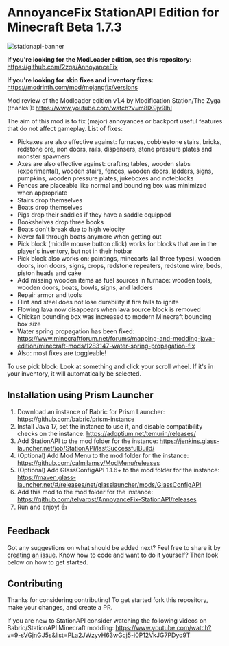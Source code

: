 # AnnoyanceFix StationAPI Edition for Minecraft Beta 1.7.3

![stationapi-banner](https://github.com/telvarost/AnnoyanceFix-StationAPI/assets/25235249/f6331228-f1df-4e48-b33d-e94b46dcc703)

**If you're looking for the ModLoader edition, see this repository:** https://github.com/2zqa/AnnoyanceFix

**If you're looking for skin fixes and inventory fixes:** https://modrinth.com/mod/mojangfix/versions

Mod review of the Modloader edition v1.4 by Modification Station/The Zyga (thanks!): https://www.youtube.com/watch?v=m8lX9jv9lhI

The aim of this mod is to fix (major) annoyances or backport useful features that do not affect gameplay. List of fixes:

- Pickaxes are also effective against: furnaces, cobblestone stairs, bricks, redstone ore, iron doors, rails, dispensers, stone pressure plates and monster spawners
- Axes are also effective against: crafting tables, wooden slabs (experimental), wooden stairs, fences, wooden doors, ladders, signs, pumpkins, wooden pressure plates, jukeboxes and noteblocks
- Fences are placeable like normal and bounding box was minimized when appropriate
- Stairs drop themselves
- Boats drop themselves
- Pigs drop their saddles if they have a saddle equipped
- Bookshelves drop three books
- Boats don't break due to high velocity
- Never fall through boats anymore when getting out
- Pick block (middle mouse button click) works for blocks that are in the player's inventory, but not in their hotbar
- Pick block also works on: paintings, minecarts (all three types), wooden doors, iron doors, signs, crops, redstone repeaters, redstone wire, beds, piston heads and cake
- Add missing wooden items as fuel sources in furnace: wooden tools, wooden doors, boats, bowls, signs, and ladders
- Repair armor and tools
- Flint and steel does not lose durability if fire fails to ignite
- Flowing lava now disappears when lava source block is removed
- Chicken bounding box was increased to modern Minecraft bounding box size
- Water spring propagation has been fixed: https://www.minecraftforum.net/forums/mapping-and-modding-java-edition/minecraft-mods/1283147-water-spring-propagation-fix
- Also: most fixes are toggleable!

To use pick block: Look at something and click your scroll wheel. If it's in your inventory, it will automatically be selected.

## Installation using Prism Launcher

1. Download an instance of Babric for Prism Launcher: https://github.com/babric/prism-instance
2. Install Java 17, set the instance to use it, and disable compatibility checks on the instance: https://adoptium.net/temurin/releases/
3. Add StationAPI to the mod folder for the instance: https://jenkins.glass-launcher.net/job/StationAPI/lastSuccessfulBuild/
4. (Optional) Add Mod Menu to the mod folder for the instance: https://github.com/calmilamsy/ModMenu/releases
5. (Optional) Add GlassConfigAPI 1.1.6+ to the mod folder for the instance: https://maven.glass-launcher.net/#/releases/net/glasslauncher/mods/GlassConfigAPI
6. Add this mod to the mod folder for the instance: https://github.com/telvarost/AnnoyanceFix-StationAPI/releases
7. Run and enjoy! 👍

## Feedback

Got any suggestions on what should be added next? Feel free to share it by [creating an issue](https://github.com/telvarost/AnnoyanceFix-StationAPI/issues/new). Know how to code and want to do it yourself? Then look below on how to get started.

## Contributing

Thanks for considering contributing! To get started fork this repository, make your changes, and create a PR. 

If you are new to StationAPI consider watching the following videos on Babric/StationAPI Minecraft modding: https://www.youtube.com/watch?v=9-sVGjnGJ5s&list=PLa2JWzyvH63wGcj5-i0P12VkJG7PDyo9T
